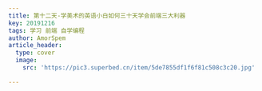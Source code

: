 ```yaml
---
title: 第十二天-学美术的英语小白如何三十天学会前端三大利器
key: 20191216
tags: 学习 前端 自学编程
author: AmorSpem
article_header:
  type: cover
  image:
    src: 'https://pic3.superbed.cn/item/5de7855df1f6f81c508c3c20.jpg'

---
```


